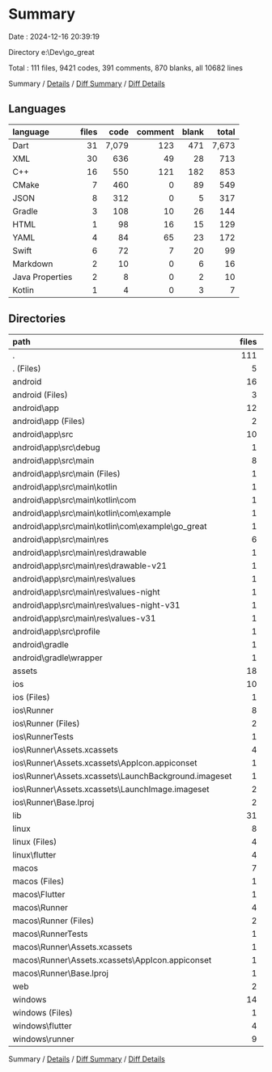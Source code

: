 # Summary

Date : 2024-12-16 20:39:19

Directory e:\\Dev\\go_great

Total : 111 files,  9421 codes, 391 comments, 870 blanks, all 10682 lines

Summary / [Details](details.md) / [Diff Summary](diff.md) / [Diff Details](diff-details.md)

## Languages
| language | files | code | comment | blank | total |
| :--- | ---: | ---: | ---: | ---: | ---: |
| Dart | 31 | 7,079 | 123 | 471 | 7,673 |
| XML | 30 | 636 | 49 | 28 | 713 |
| C++ | 16 | 550 | 121 | 182 | 853 |
| CMake | 7 | 460 | 0 | 89 | 549 |
| JSON | 8 | 312 | 0 | 5 | 317 |
| Gradle | 3 | 108 | 10 | 26 | 144 |
| HTML | 1 | 98 | 16 | 15 | 129 |
| YAML | 4 | 84 | 65 | 23 | 172 |
| Swift | 6 | 72 | 7 | 20 | 99 |
| Markdown | 2 | 10 | 0 | 6 | 16 |
| Java Properties | 2 | 8 | 0 | 2 | 10 |
| Kotlin | 1 | 4 | 0 | 3 | 7 |

## Directories
| path | files | code | comment | blank | total |
| :--- | ---: | ---: | ---: | ---: | ---: |
| . | 111 | 9,421 | 391 | 870 | 10,682 |
| . (Files) | 5 | 91 | 65 | 27 | 183 |
| android | 16 | 251 | 56 | 40 | 347 |
| android (Files) | 3 | 54 | 0 | 12 | 66 |
| android\\app | 12 | 192 | 56 | 27 | 275 |
| android\\app (Files) | 2 | 86 | 10 | 15 | 111 |
| android\\app\\src | 10 | 106 | 46 | 12 | 164 |
| android\\app\\src\\debug | 1 | 3 | 4 | 1 | 8 |
| android\\app\\src\\main | 8 | 100 | 38 | 10 | 148 |
| android\\app\\src\\main (Files) | 1 | 28 | 6 | 1 | 35 |
| android\\app\\src\\main\\kotlin | 1 | 4 | 0 | 3 | 7 |
| android\\app\\src\\main\\kotlin\\com | 1 | 4 | 0 | 3 | 7 |
| android\\app\\src\\main\\kotlin\\com\\example | 1 | 4 | 0 | 3 | 7 |
| android\\app\\src\\main\\kotlin\\com\\example\\go_great | 1 | 4 | 0 | 3 | 7 |
| android\\app\\src\\main\\res | 6 | 68 | 32 | 6 | 106 |
| android\\app\\src\\main\\res\\drawable | 1 | 9 | 0 | 1 | 10 |
| android\\app\\src\\main\\res\\drawable-v21 | 1 | 9 | 0 | 1 | 10 |
| android\\app\\src\\main\\res\\values | 1 | 13 | 9 | 1 | 23 |
| android\\app\\src\\main\\res\\values-night | 1 | 13 | 9 | 1 | 23 |
| android\\app\\src\\main\\res\\values-night-v31 | 1 | 12 | 7 | 1 | 20 |
| android\\app\\src\\main\\res\\values-v31 | 1 | 12 | 7 | 1 | 20 |
| android\\app\\src\\profile | 1 | 3 | 4 | 1 | 8 |
| android\\gradle | 1 | 5 | 0 | 1 | 6 |
| android\\gradle\\wrapper | 1 | 5 | 0 | 1 | 6 |
| assets | 18 | 123 | 1 | 16 | 140 |
| ios | 10 | 264 | 4 | 14 | 282 |
| ios (Files) | 1 | 7 | 0 | 0 | 7 |
| ios\\Runner | 8 | 250 | 2 | 10 | 262 |
| ios\\Runner (Files) | 2 | 13 | 0 | 3 | 16 |
| ios\\RunnerTests | 1 | 7 | 2 | 4 | 13 |
| ios\\Runner\\Assets.xcassets | 4 | 169 | 0 | 5 | 174 |
| ios\\Runner\\Assets.xcassets\\AppIcon.appiconset | 1 | 122 | 0 | 1 | 123 |
| ios\\Runner\\Assets.xcassets\\LaunchBackground.imageset | 1 | 21 | 0 | 1 | 22 |
| ios\\Runner\\Assets.xcassets\\LaunchImage.imageset | 2 | 26 | 0 | 3 | 29 |
| ios\\Runner\\Base.lproj | 2 | 68 | 2 | 2 | 72 |
| lib | 31 | 7,079 | 123 | 471 | 7,673 |
| linux | 8 | 314 | 27 | 82 | 423 |
| linux (Files) | 4 | 204 | 18 | 55 | 277 |
| linux\\flutter | 4 | 110 | 9 | 27 | 146 |
| macos | 7 | 471 | 5 | 16 | 492 |
| macos (Files) | 1 | 7 | 0 | 0 | 7 |
| macos\\Flutter | 1 | 26 | 3 | 4 | 33 |
| macos\\Runner | 4 | 431 | 0 | 8 | 439 |
| macos\\Runner (Files) | 2 | 20 | 0 | 6 | 26 |
| macos\\RunnerTests | 1 | 7 | 2 | 4 | 13 |
| macos\\Runner\\Assets.xcassets | 1 | 68 | 0 | 1 | 69 |
| macos\\Runner\\Assets.xcassets\\AppIcon.appiconset | 1 | 68 | 0 | 1 | 69 |
| macos\\Runner\\Base.lproj | 1 | 343 | 0 | 1 | 344 |
| web | 2 | 133 | 16 | 16 | 165 |
| windows | 14 | 695 | 94 | 188 | 977 |
| windows (Files) | 1 | 89 | 0 | 20 | 109 |
| windows\\flutter | 4 | 144 | 9 | 29 | 182 |
| windows\\runner | 9 | 462 | 85 | 139 | 686 |

Summary / [Details](details.md) / [Diff Summary](diff.md) / [Diff Details](diff-details.md)